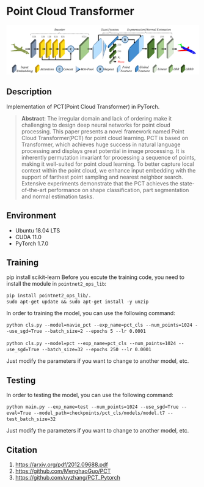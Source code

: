 # Point Cloud Transformer

![](img/pct.png)

## Description

Implementation of PCT(Point Cloud Transformer) in PyTorch.

> **Abstract**: The irregular domain and lack of ordering make it challenging to design deep neural networks for point cloud processing. This paper presents a novel framework named
> Point Cloud Transformer(PCT) for point cloud learning. PCT is based on Transformer, which achieves huge success in natural language processing and displays great potential in image processing. It is inherently permutation invariant for processing a sequence of points, making it well-suited for point cloud learning. To better capture local context within the point cloud, we enhance input embedding with the support of farthest point sampling and nearest neighbor search. Extensive experiments demonstrate that the PCT achieves the state-of-the-art performance on shape classification, part segmentation and normal estimation tasks.

## Environment

* Ubuntu 18.04 LTS
* CUDA 11.0
* PyTorch 1.7.0

## Training
pip install scikit-learn
Before you excute the training code, you need to install the module in `pointnet2_ops_lib`:

```shell
pip install pointnet2_ops_lib/.
sudo apt-get update && sudo apt-get install -y unzip
```

In order to training the model, you can use the following command:

```shell
python cls.py --model=navie_pct --exp_name=pct_cls --num_points=1024 --use_sgd=True --batch_size=2 --epochs 5 --lr 0.0001

python cls.py --model=pct --exp_name=pct_cls --num_points=1024 --use_sgd=True --batch_size=32 --epochs 250 --lr 0.0001
```

Just modify the parameters if you want to change to another model, etc.

## Testing

In order to testing the model, you can use the following command:

```shell
python main.py --exp_name=test --num_points=1024 --use_sgd=True --eval=True --model_path=checkpoints/pct_cls/models/model.t7 --test_batch_size=32
```

Just modify the parameters if you want to change to another model, etc.

## Citation

1. https://arxiv.org/pdf/2012.09688.pdf
2. https://github.com/MenghaoGuo/PCT
3. https://github.com/uyzhang/PCT_Pytorch
